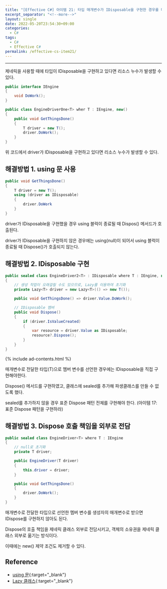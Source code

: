 ```yaml
---
title: "[Effective C#] 아이템 21: 타입 매개변수가 IDisposable을 구현한 경우를 대비하여 제네릭 클래스를 작성하라"
excerpt_separator: "<!--more-->"
layout: single
date: 2022-05-20T23:54:30+09:00
categories:
  - C#
tags:
  - C#
  - Effective C#
permalink: /effective-cs-item21/
---
```

---

제네릭을 사용할 때에 타입이 IDisposable을 구현하고 있다면 리소스 누수가 발생할 수 있다.

<!--more-->

```cs
public interface IEngine
{
	void DoWork();
}

public class EngineDriverOne<T> wher T : IEngine, new()
{
	public void GetThingsDone()
	{
		T driver = new T();
		driver.DoWork();
	}
}
```
위 코드에서 driver가 IDisposable을 구현하고 있다면 리소스 누수가 발생할 수 있다.


## 해결방법 1. using 문 사용
```cs
public void GetThingsDone()
{
	T driver = new T();
	using (driver as IDisposable)
	{
		driver.DoWork
	}
}
```
driver가 IDisposable을 구현했을 경우 using 블럭이 종료될 때 Dispos() 메서드가 호출된다.

driver가 IDisposable을 구현하지 않은 경우에는 using(null)이 되어서 using 블럭이 종료될 때 Dispose()가 호출되지 않는다.


## 해결방법 2. IDisposable 구현
```cs
public sealed class EngineDriver2<T> : IDisposable where T : IEngine, new()
{
	// 생성 작업이 오래걸릴 수도 있으므로, Lazy를 이용하여 초기화
	private Lazy<T> driver = new Lazy<T>(() => new T());

	public void GetThingsDone() => driver.Value.DoWork();

	// IDisposable 멤버
	public void Dispose()
	{
		if (driver.IsValueCreated)
		{
			var resource = driver.Value as IDisposable;
			resource?.Dispose();
		}
	}
}
```

{% include ad-contents.html %}

매개변수로 전달한 타입(T)으로 멤버 변수를 선언한 경우에는 IDisposable을 직접 구현해야한다.

Dispose() 메서드를 구현하였고, 클래스에 sealed를 추가해 파생클래스를 만들 수 없도록 했다.

sealed를 추가하지 않을 경우 표준 Dispose 패턴 전체를 구현해야 한다. (아이템 17: 표준 Dispose 패턴을 구현하라)


## 해결방법 3. Dispose 호출 책임을 외부로 전담
```cs
public sealed class EngineDriver<T> where T : IEngine
{
	// null로 초기화
	private T driver;

	public EngineDriver(T driver)
	{
		this.driver = driver;
	}

	public void GetThingsDone()
	{
		driver.DoWork();
	}
}
```

매개변수로 전달한 타입으로 선언한 멤버 변수를 생성자의 매개변수로 받으면 IDispose를 구현하지 않아도 된다.

Dispose의 호출 책임을 제네릭 클래스 외부로 전담시키고, 객체의 소유권을 제네릭 클래스 외부로 옮기는 방식이다.

이때에는 new() 제약 조건도 제거할 수 있다.

## Reference
* [using 문](https://docs.microsoft.com/ko-kr/dotnet/csharp/language-reference/keywords/using-statement){:target="_blank"}
* [Lazy<T> 클래스](https://docs.microsoft.com/ko-kr/dotnet/api/system.lazy-1?view=net-6.0){:target="_blank"}